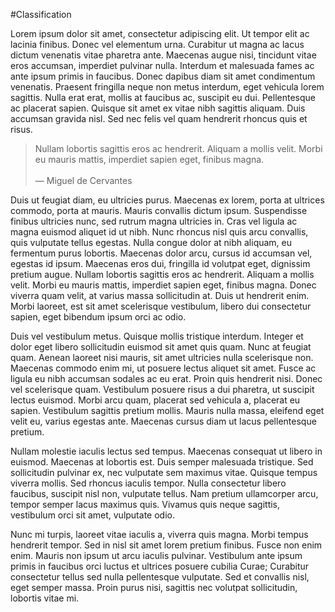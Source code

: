 #Classification


Lorem ipsum dolor sit amet, consectetur adipiscing elit. Ut tempor elit ac lacinia finibus. Donec vel elementum urna. Curabitur ut magna ac lacus dictum venenatis vitae pharetra ante. Maecenas augue nisi, tincidunt vitae eros accumsan, imperdiet pulvinar nulla. Interdum et malesuada fames ac ante ipsum primis in faucibus. Donec dapibus diam sit amet condimentum venenatis. Praesent fringilla neque non metus interdum, eget vehicula lorem sagittis. Nulla erat erat, mollis at faucibus ac, suscipit eu dui. Pellentesque ac placerat sapien. Quisque sit amet ex vitae nibh sagittis aliquam. Duis accumsan gravida nisl. Sed nec felis vel quam hendrerit rhoncus quis et risus.

> Nullam lobortis sagittis eros ac hendrerit. Aliquam a mollis velit. Morbi eu mauris mattis, imperdiet sapien eget, finibus magna.
<br><br> &mdash; Miguel de Cervantes

Duis ut feugiat diam, eu ultricies purus. Maecenas ex lorem, porta at ultrices commodo, porta at mauris. Mauris convallis dictum ipsum. Suspendisse finibus ultricies nunc, sed rutrum magna ultricies in. Cras vel ligula ac magna euismod aliquet id ut nibh. Nunc rhoncus nisl quis arcu convallis, quis vulputate tellus egestas. Nulla congue dolor at nibh aliquam, eu fermentum purus lobortis. Maecenas dolor arcu, cursus id accumsan vel, egestas id ipsum. Maecenas eros dui, fringilla id volutpat eget, dignissim pretium augue. Nullam lobortis sagittis eros ac hendrerit. Aliquam a mollis velit. Morbi eu mauris mattis, imperdiet sapien eget, finibus magna. Donec viverra quam velit, at varius massa sollicitudin at. Duis ut hendrerit enim. Morbi laoreet, est sit amet scelerisque vestibulum, libero dui consectetur sapien, eget bibendum ipsum orci ac odio.

Duis vel vestibulum metus. Quisque mollis tristique interdum. Integer et dolor eget libero sollicitudin euismod sit amet quis quam. Nunc at feugiat quam. Aenean laoreet nisi mauris, sit amet ultricies nulla scelerisque non. Maecenas commodo enim mi, ut posuere lectus aliquet sit amet. Fusce ac ligula eu nibh accumsan sodales ac eu erat. Proin quis hendrerit nisi. Donec vel scelerisque quam. Vestibulum posuere risus a dui pharetra, ut suscipit lectus euismod. Morbi arcu quam, placerat sed vehicula a, placerat eu sapien. Vestibulum sagittis pretium mollis. Mauris nulla massa, eleifend eget velit eu, varius egestas ante. Maecenas cursus diam ut lacus pellentesque pretium.

Nullam molestie iaculis lectus sed tempus. Maecenas consequat ut libero in euismod. Maecenas at lobortis est. Duis semper malesuada tristique. Sed sollicitudin pulvinar ex, nec vulputate sem maximus vitae. Quisque tempus viverra mollis. Sed rhoncus iaculis tempor. Nulla consectetur libero faucibus, suscipit nisl non, vulputate tellus. Nam pretium ullamcorper arcu, tempor semper lacus maximus quis. Vivamus quis neque sagittis, vestibulum orci sit amet, vulputate odio.

Nunc mi turpis, laoreet vitae iaculis a, viverra quis magna. Morbi tempus hendrerit tempor. Sed in nisl sit amet lorem pretium finibus. Fusce non enim enim. Mauris non ipsum ut arcu iaculis pulvinar. Vestibulum ante ipsum primis in faucibus orci luctus et ultrices posuere cubilia Curae; Curabitur consectetur tellus sed nulla pellentesque vulputate. Sed et convallis nisl, eget semper massa. Proin purus nisi, sagittis nec volutpat sollicitudin, lobortis vitae mi.

